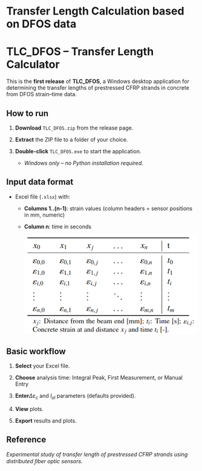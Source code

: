 # Transfer Length Calculation based on DFOS data
# TLC_DFOS – Transfer Length Calculator


This is the **first release** of **TLC_DFOS**, a Windows desktop application for determining the transfer lengths of prestressed CFRP strands in concrete from DFOS strain–time data.

 

## How to run

1. **Download** `TLC_DFOS.zip` from the release page. 

2. **Extract** the ZIP file to a folder of your choice. 

3. **Double-click** `TLC_DFOS.exe` to start the application. 

   - *Windows only – no Python installation required.*

 

## Input data format

- Excel file (`.xlsx`) with:

  - **Columns 1..(n-1)**: strain values (column headers = sensor positions in mm, numeric) 

  - **Column n**: time in seconds
 
    
    ![Alt text](table.png)

 

## Basic workflow

1. **Select** your Excel file. 

2. **Choose** analysis time: Integral Peak, First Measurement, or Manual Entry 

3. **Enter**$\Delta \varepsilon_c$ and $l_{ol}$ parameters (defaults provided). 

4. **View** plots. 

5. **Export** results and plots.

 

## Reference

*Experimental study of transfer length of prestressed CFRP strands using distributed ﬁber optic sensors.*



